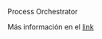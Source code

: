 Process Orchestrator

Más información en el [link](https://onesaitplatform-es.refined.site/space/DOC/3456860333)